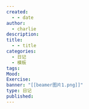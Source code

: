 ```yaml
---
created:
  - - date
author:
  - charlie
description: 
title:
  - - title
categories:
  - 日记
  - 模板
tags: 
Mood: 
Exercise: 
banner: "[[beamer图片1.png]]"
type: 日记
published:
---
```

